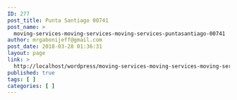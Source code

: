 ```yaml
---
ID: 277
post_title: Punta Santiago 00741
post_name: >
  moving-services-moving-services-moving-services-puntasantiago-00741
author: mrgabonijeff@gmail.com
post_date: 2018-03-28 01:36:31
layout: page
link: >
  http://localhost/wordpress/moving-services-moving-services-moving-services-puntasantiago-00741/
published: true
tags: [ ]
categories: [ ]
---
```

